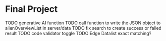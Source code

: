# Final Project

<!-- final_project -->
TODO generative AI function
TODO call function to write the JSON object to alienOverviewList in server/data
TODO fix search to create success or failed result
TODO code validator toggle
TODO Edge Datalist exact matching?
